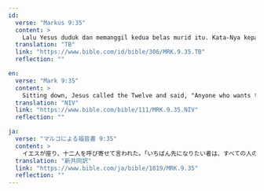 ```yaml
---
id:
  verse: "Markus 9:35"
  content: >
    Lalu Yesus duduk dan memanggil kedua belas murid itu. Kata-Nya kepada mereka: "Jika seseorang ingin menjadi yang terdahulu, hendaklah ia menjadi yang terakhir dari semuanya dan pelayan dari semuanya."
  translation: "TB"
  link: "https://www.bible.com/id/bible/306/MRK.9.35.TB"
  reflection: ""

en:
  verse: "Mark 9:35"
  content: >
    Sitting down, Jesus called the Twelve and said, "Anyone who wants to be first must be the very last, and the servant of all."
  translation: "NIV"
  link: "https://www.bible.com/bible/111/MRK.9.35.NIV"
  reflection: ""

ja:
  verse: "マルコによる福音書 9:35"
  content: >
    イエスが座り、十二人を呼び寄せて言われた。「いちばん先になりたい者は、すべての人の後になり、すべての人に仕える者になりなさい。」
  translation: "新共同訳"
  link: "https://www.bible.com/ja/bible/1819/MRK.9.35"
  reflection: ""
---
```

